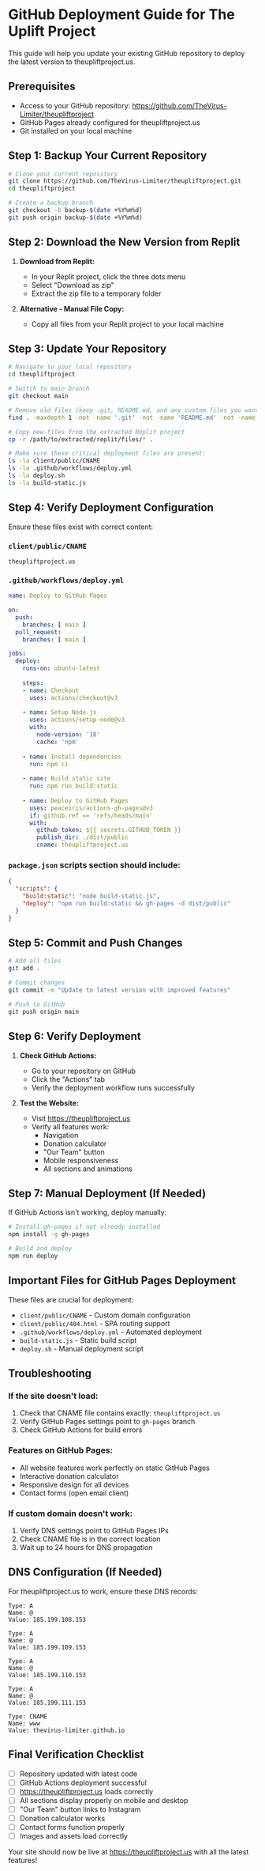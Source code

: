 # GitHub Deployment Guide for The Uplift Project

This guide will help you update your existing GitHub repository to deploy the latest version to theupliftproject.us.

## Prerequisites

- Access to your GitHub repository: https://github.com/TheVirus-Limiter/theupliftproject
- GitHub Pages already configured for theupliftproject.us
- Git installed on your local machine

## Step 1: Backup Your Current Repository

```bash
# Clone your current repository
git clone https://github.com/TheVirus-Limiter/theupliftproject.git
cd theupliftproject

# Create a backup branch
git checkout -b backup-$(date +%Y%m%d)
git push origin backup-$(date +%Y%m%d)
```

## Step 2: Download the New Version from Replit

1. **Download from Replit:**
   - In your Replit project, click the three dots menu
   - Select "Download as zip"
   - Extract the zip file to a temporary folder

2. **Alternative - Manual File Copy:**
   - Copy all files from your Replit project to your local machine

## Step 3: Update Your Repository

```bash
# Navigate to your local repository
cd theupliftproject

# Switch to main branch
git checkout main

# Remove old files (keep .git, README.md, and any custom files you want to preserve)
find . -maxdepth 1 -not -name '.git' -not -name 'README.md' -not -name '.gitignore' -delete

# Copy new files from the extracted Replit project
cp -r /path/to/extracted/replit/files/* .

# Make sure these critical deployment files are present:
ls -la client/public/CNAME
ls -la .github/workflows/deploy.yml
ls -la deploy.sh
ls -la build-static.js
```

## Step 4: Verify Deployment Configuration

Ensure these files exist with correct content:

### `client/public/CNAME`
```
theupliftproject.us
```

### `.github/workflows/deploy.yml`
```yaml
name: Deploy to GitHub Pages

on:
  push:
    branches: [ main ]
  pull_request:
    branches: [ main ]

jobs:
  deploy:
    runs-on: ubuntu-latest
    
    steps:
    - name: Checkout
      uses: actions/checkout@v3
      
    - name: Setup Node.js
      uses: actions/setup-node@v3
      with:
        node-version: '18'
        cache: 'npm'
        
    - name: Install dependencies
      run: npm ci
      
    - name: Build static site
      run: npm run build:static
      
    - name: Deploy to GitHub Pages
      uses: peaceiris/actions-gh-pages@v3
      if: github.ref == 'refs/heads/main'
      with:
        github_token: ${{ secrets.GITHUB_TOKEN }}
        publish_dir: ./dist/public
        cname: theupliftproject.us
```

### `package.json` scripts section should include:
```json
{
  "scripts": {
    "build:static": "node build-static.js",
    "deploy": "npm run build:static && gh-pages -d dist/public"
  }
}
```

## Step 5: Commit and Push Changes

```bash
# Add all files
git add .

# Commit changes
git commit -m "Update to latest version with improved features"

# Push to GitHub
git push origin main
```

## Step 6: Verify Deployment

1. **Check GitHub Actions:**
   - Go to your repository on GitHub
   - Click the "Actions" tab
   - Verify the deployment workflow runs successfully

2. **Test the Website:**
   - Visit https://theupliftproject.us
   - Verify all features work:
     - Navigation
     - Donation calculator
     - "Our Team" button
     - Mobile responsiveness
     - All sections and animations

## Step 7: Manual Deployment (If Needed)

If GitHub Actions isn't working, deploy manually:

```bash
# Install gh-pages if not already installed
npm install -g gh-pages

# Build and deploy
npm run deploy
```

## Important Files for GitHub Pages Deployment

These files are crucial for deployment:

- `client/public/CNAME` - Custom domain configuration
- `client/public/404.html` - SPA routing support
- `.github/workflows/deploy.yml` - Automated deployment
- `build-static.js` - Static build script
- `deploy.sh` - Manual deployment script

## Troubleshooting

### If the site doesn't load:
1. Check that CNAME file contains exactly: `theupliftproject.us`
2. Verify GitHub Pages settings point to `gh-pages` branch
3. Check GitHub Actions for build errors

### Features on GitHub Pages:
- All website features work perfectly on static GitHub Pages
- Interactive donation calculator
- Responsive design for all devices
- Contact forms (open email client)

### If custom domain doesn't work:
1. Verify DNS settings point to GitHub Pages IPs
2. Check CNAME file is in the correct location
3. Wait up to 24 hours for DNS propagation

## DNS Configuration (If Needed)

For theupliftproject.us to work, ensure these DNS records:

```
Type: A
Name: @
Value: 185.199.108.153

Type: A  
Name: @
Value: 185.199.109.153

Type: A
Name: @
Value: 185.199.110.153

Type: A
Name: @
Value: 185.199.111.153

Type: CNAME
Name: www
Value: thevirus-limiter.github.io
```

## Final Verification Checklist

- [ ] Repository updated with latest code
- [ ] GitHub Actions deployment successful
- [ ] https://theupliftproject.us loads correctly
- [ ] All sections display properly on mobile and desktop
- [ ] "Our Team" button links to Instagram
- [ ] Donation calculator works
- [ ] Contact forms function properly
- [ ] Images and assets load correctly

Your site should now be live at https://theupliftproject.us with all the latest features!